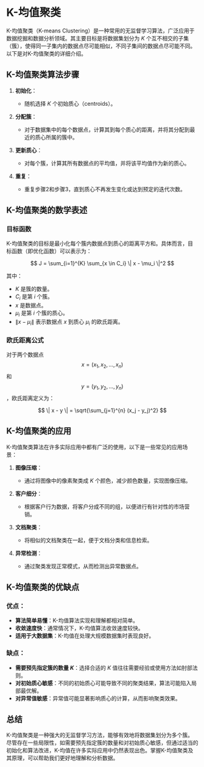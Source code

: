 # K-均值聚类

K-均值聚类（K-means Clustering）是一种常用的无监督学习算法，广泛应用于数据挖掘和数据分析领域。其主要目标是将数据集划分为 $K$ 个互不相交的子集（簇），使得同一子集内的数据点尽可能相似，不同子集间的数据点尽可能不同。以下是对K-均值聚类的详细介绍。

## K-均值聚类算法步骤

1. **初始化**：
   - 随机选择 $K$ 个初始质心（centroids）。

2. **分配簇**：
   - 对于数据集中的每个数据点，计算其到每个质心的距离，并将其分配到最近的质心所属的簇中。

3. **更新质心**：
   - 对每个簇，计算其所有数据点的平均值，并将该平均值作为新的质心。

4. **重复**：
   - 重复步骤2和步骤3，直到质心不再发生变化或达到预定的迭代次数。

## K-均值聚类的数学表述

### 目标函数

K-均值聚类的目标是最小化每个簇内数据点到质心的距离平方和。具体而言，目标函数（即优化函数）可以表示为：

$$
J = \sum_{i=1}^{K} \sum_{x \in C_i} \| x - \mu_i \|^2
$$

其中：
- $K$ 是簇的数量。
- $C_i$ 是第 $i$ 个簇。
- $x$ 是数据点。
- $\mu_i$ 是第 $i$ 个簇的质心。
- $\| x - \mu_i \|$ 表示数据点 $x$ 到质心 $\mu_i$ 的欧氏距离。

### 欧氏距离公式

对于两个数据点 $$x = (x_1, x_2, \ldots, x_n)$$ 和 $$y = (y_1, y_2, \ldots, y_n)$$，欧氏距离定义为：

$$
\| x - y \| = \sqrt{\sum_{j=1}^{n} (x_j - y_j)^2}
$$

## K-均值聚类的应用

K-均值聚类算法在许多实际应用中都有广泛的使用，以下是一些常见的应用场景：

1. **图像压缩**：
   - 通过将图像中的像素聚类成 $K$ 个颜色，减少颜色数量，实现图像压缩。

2. **客户细分**：
   - 根据客户行为数据，将客户分成不同的组，以便进行有针对性的市场营销。

3. **文档聚类**：
   - 将相似的文档聚类在一起，便于文档分类和信息检索。

4. **异常检测**：
   - 通过聚类发现正常模式，从而检测出异常数据点。

## K-均值聚类的优缺点

### 优点：

- **算法简单易懂**：K-均值算法实现和理解都相对简单。
- **收敛速度快**：通常情况下，K-均值算法收敛速度较快。
- **适用于大数据集**：K-均值在处理大规模数据集时表现良好。

### 缺点：

- **需要预先指定簇的数量 $K$**：选择合适的 $K$ 值往往需要经验或使用方法如肘部法则。
- **对初始质心敏感**：不同的初始质心可能导致不同的聚类结果，算法可能陷入局部最优解。
- **对异常值敏感**：异常值可能显著影响质心的计算，从而影响聚类效果。

## 总结

K-均值聚类是一种强大的无监督学习方法，能够有效地将数据集划分为多个簇。尽管存在一些局限性，如需要预先指定簇的数量和对初始质心敏感，但通过适当的初始化和算法改进，K-均值在许多实际应用中仍然表现出色。掌握K-均值聚类及其原理，可以帮助我们更好地理解和分析数据。
